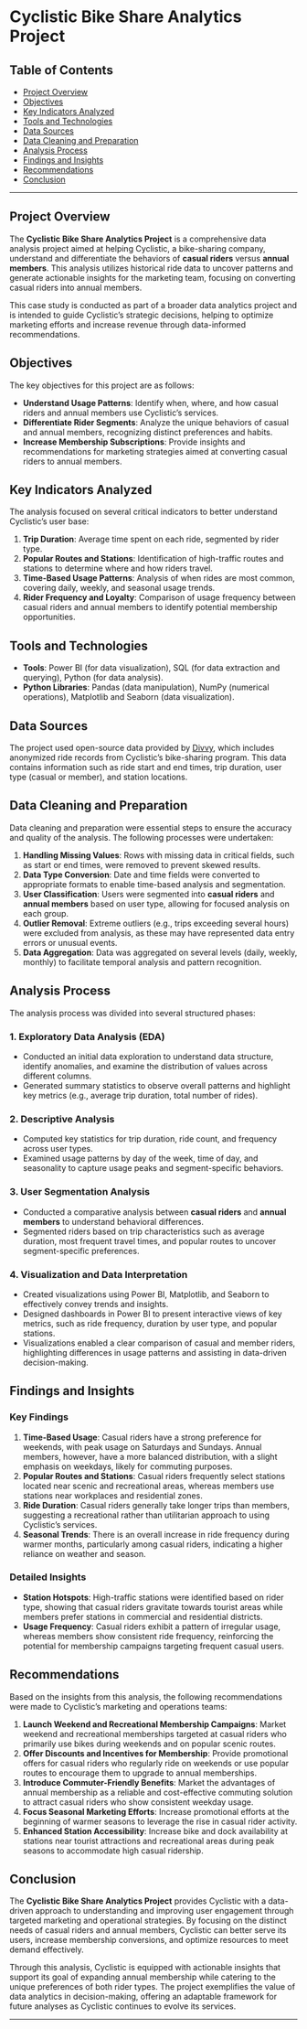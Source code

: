 # Cyclistic Bike Share Analytics Project

## Table of Contents
- [Project Overview](#project-overview)
- [Objectives](#objectives)
- [Key Indicators Analyzed](#key-indicators-analyzed)
- [Tools and Technologies](#tools-and-technologies)
- [Data Sources](#data-sources)
- [Data Cleaning and Preparation](#data-cleaning-and-preparation)
- [Analysis Process](#analysis-process)
- [Findings and Insights](#findings-and-insights)
- [Recommendations](#recommendations)
- [Conclusion](#conclusion)

---

## Project Overview
The **Cyclistic Bike Share Analytics Project** is a comprehensive data analysis project aimed at helping Cyclistic, a bike-sharing company, understand and differentiate the behaviors of **casual riders** versus **annual members**. This analysis utilizes historical ride data to uncover patterns and generate actionable insights for the marketing team, focusing on converting casual riders into annual members.

This case study is conducted as part of a broader data analytics project and is intended to guide Cyclistic’s strategic decisions, helping to optimize marketing efforts and increase revenue through data-informed recommendations.

## Objectives
The key objectives for this project are as follows:
- **Understand Usage Patterns**: Identify when, where, and how casual riders and annual members use Cyclistic’s services.
- **Differentiate Rider Segments**: Analyze the unique behaviors of casual and annual members, recognizing distinct preferences and habits.
- **Increase Membership Subscriptions**: Provide insights and recommendations for marketing strategies aimed at converting casual riders to annual members.

## Key Indicators Analyzed
The analysis focused on several critical indicators to better understand Cyclistic’s user base:
1. **Trip Duration**: Average time spent on each ride, segmented by rider type.
2. **Popular Routes and Stations**: Identification of high-traffic routes and stations to determine where and how riders travel.
3. **Time-Based Usage Patterns**: Analysis of when rides are most common, covering daily, weekly, and seasonal usage trends.
4. **Rider Frequency and Loyalty**: Comparison of usage frequency between casual riders and annual members to identify potential membership opportunities.

## Tools and Technologies
- **Tools**: Power BI (for data visualization), SQL (for data extraction and querying), Python (for data analysis).
- **Python Libraries**: Pandas (data manipulation), NumPy (numerical operations), Matplotlib and Seaborn (data visualization).

## Data Sources
The project used open-source data provided by [Divvy](https://divvy-tripdata.s3.amazonaws.com/index.html), which includes anonymized ride records from Cyclistic’s bike-sharing program. This data contains information such as ride start and end times, trip duration, user type (casual or member), and station locations.

## Data Cleaning and Preparation
Data cleaning and preparation were essential steps to ensure the accuracy and quality of the analysis. The following processes were undertaken:

1. **Handling Missing Values**: Rows with missing data in critical fields, such as start or end times, were removed to prevent skewed results.
2. **Data Type Conversion**: Date and time fields were converted to appropriate formats to enable time-based analysis and segmentation.
3. **User Classification**: Users were segmented into **casual riders** and **annual members** based on user type, allowing for focused analysis on each group.
4. **Outlier Removal**: Extreme outliers (e.g., trips exceeding several hours) were excluded from analysis, as these may have represented data entry errors or unusual events.
5. **Data Aggregation**: Data was aggregated on several levels (daily, weekly, monthly) to facilitate temporal analysis and pattern recognition.

## Analysis Process
The analysis process was divided into several structured phases:

### 1. Exploratory Data Analysis (EDA)
- Conducted an initial data exploration to understand data structure, identify anomalies, and examine the distribution of values across different columns.
- Generated summary statistics to observe overall patterns and highlight key metrics (e.g., average trip duration, total number of rides).

### 2. Descriptive Analysis
- Computed key statistics for trip duration, ride count, and frequency across user types.
- Examined usage patterns by day of the week, time of day, and seasonality to capture usage peaks and segment-specific behaviors.

### 3. User Segmentation Analysis
- Conducted a comparative analysis between **casual riders** and **annual members** to understand behavioral differences.
- Segmented riders based on trip characteristics such as average duration, most frequent travel times, and popular routes to uncover segment-specific preferences.

### 4. Visualization and Data Interpretation
- Created visualizations using Power BI, Matplotlib, and Seaborn to effectively convey trends and insights.
- Designed dashboards in Power BI to present interactive views of key metrics, such as ride frequency, duration by user type, and popular stations.
- Visualizations enabled a clear comparison of casual and member riders, highlighting differences in usage patterns and assisting in data-driven decision-making.

## Findings and Insights
### Key Findings
1. **Time-Based Usage**: Casual riders have a strong preference for weekends, with peak usage on Saturdays and Sundays. Annual members, however, have a more balanced distribution, with a slight emphasis on weekdays, likely for commuting purposes.
2. **Popular Routes and Stations**: Casual riders frequently select stations located near scenic and recreational areas, whereas members use stations near workplaces and residential zones.
3. **Ride Duration**: Casual riders generally take longer trips than members, suggesting a recreational rather than utilitarian approach to using Cyclistic’s services.
4. **Seasonal Trends**: There is an overall increase in ride frequency during warmer months, particularly among casual riders, indicating a higher reliance on weather and season.

### Detailed Insights
- **Station Hotspots**: High-traffic stations were identified based on rider type, showing that casual riders gravitate towards tourist areas while members prefer stations in commercial and residential districts.
- **Usage Frequency**: Casual riders exhibit a pattern of irregular usage, whereas members show consistent ride frequency, reinforcing the potential for membership campaigns targeting frequent casual users.

## Recommendations
Based on the insights from this analysis, the following recommendations were made to Cyclistic’s marketing and operations teams:

1. **Launch Weekend and Recreational Membership Campaigns**: Market weekend and recreational memberships targeted at casual riders who primarily use bikes during weekends and on popular scenic routes.
2. **Offer Discounts and Incentives for Membership**: Provide promotional offers for casual riders who regularly ride on weekends or use popular routes to encourage them to upgrade to annual memberships.
3. **Introduce Commuter-Friendly Benefits**: Market the advantages of annual membership as a reliable and cost-effective commuting solution to attract casual riders who show consistent weekday usage.
4. **Focus Seasonal Marketing Efforts**: Increase promotional efforts at the beginning of warmer seasons to leverage the rise in casual rider activity.
5. **Enhanced Station Accessibility**: Increase bike and dock availability at stations near tourist attractions and recreational areas during peak seasons to accommodate high casual ridership.

## Conclusion
The **Cyclistic Bike Share Analytics Project** provides Cyclistic with a data-driven approach to understanding and improving user engagement through targeted marketing and operational strategies. By focusing on the distinct needs of casual riders and annual members, Cyclistic can better serve its users, increase membership conversions, and optimize resources to meet demand effectively.

Through this analysis, Cyclistic is equipped with actionable insights that support its goal of expanding annual membership while catering to the unique preferences of both rider types. The project exemplifies the value of data analytics in decision-making, offering an adaptable framework for future analyses as Cyclistic continues to evolve its services.

---

